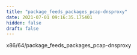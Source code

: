 ```yaml
---
title: "package_feeds_packages_pcap-dnsproxy"
date: 2021-07-01 09:16:35.175401
hidden: false
draft: false
---
```


x86/64/package_feeds_packages_pcap-dnsproxy

